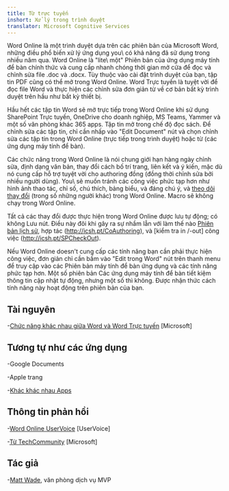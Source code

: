 ```yaml
---
title: Từ trực tuyến
inshort: Xử lý trong trình duyệt
translator: Microsoft Cognitive Services
---
```



Word Online là một trình duyệt dựa trên các phiên bản của Microsoft Word, những điều phổ biến
xử lý ứng dụng you\ có khả năng đã sử dụng trong nhiều năm qua. Word Online là
\"lite\ một" Phiên bản của ứng dụng máy tính để bàn chính thức và cung cấp nhanh chóng
thời gian mở cửa để đọc và chỉnh sửa file .doc và .docx. Tùy thuộc vào
cài đặt trình duyệt của bạn, tập tin PDF cũng có thể mở trong Word Online. Word
Trực tuyến là tuyệt vời để đọc file Word và thực hiện các chỉnh sửa đơn giản từ
về cơ bản bất kỳ trình duyệt trên hầu như bất kỳ thiết bị.

Hầu hết các tập tin Word sẽ mở trực tiếp trong Word Online khi sử dụng SharePoint
Trực tuyến, OneDrive cho doanh nghiệp, MS Teams, Yammer và một số văn phòng khác
365 apps. Tập tin mở trong chế độ đọc sách. Để chỉnh sửa các tập tin, chỉ cần nhấp vào
\"Edit Document\" nút và chọn chỉnh sửa các tập tin trong Word Online
(trực tiếp trong trình duyệt) hoặc từ (các ứng dụng máy tính để bàn).

Các chức năng trong Word Online là nói chung giới hạn hàng ngày chỉnh sửa,
định dạng văn bản, thay đổi cách bố trí trang, liên kết và ý kiến, mặc dù
nó cung cấp hỗ trợ tuyệt vời cho authoring đồng (đồng thời chỉnh sửa bởi
nhiều người dùng). You\ sẽ muốn tránh các công việc phức tạp hơn như hình ảnh
thao tác, chỉ số, chú thích, bảng biểu, và đáng chú ý, và [theo dõi
thay đổi](http://icansharepoint.com/version-history-isnt-track-changes/)
(trong số những người khác) trong Word Online. Macro sẽ không chạy trong Word Online.

Tất cả các thay đổi được thực hiện trong Word Online được lưu tự động; có không
Lưu nút. Điều này đôi khi gây ra sự nhầm lẫn với làm thế nào [Phiên bản
lịch sử](http://icsh.pt/VersionHistory),
hợp tác (http://icsh.pt/CoAuthoring), và [kiểm tra
in /-out] công việc (http://icsh.pt/SPCheckOut).

Nếu Word Online doesn\'t cung cấp các tính năng bạn cần phải thực hiện công việc,
đơn giản chỉ cần bấm vào \"Edit trong Word\" nút trên thanh menu để truy cập vào các
Phiên bản máy tính để bàn ứng dụng và các tính năng phức tạp hơn. Một số phiên bản
Các ứng dụng máy tính để bàn tiết kiệm thông tin cập nhật tự động, nhưng một số thì không. Được nhận thức
cách tính năng này hoạt động trên phiên bản của bạn.

Tài nguyên
---------

-[Chức năng khác nhau giữa Word và Word
    Trực tuyến](https://support.office.com/en-us/article/Differences-between-using-a-document-in-the-browser-and-in-Word-3e863ce3-e82c-4211-8f97-5b33c36c55f8)
    \[Microsoft\]

Tương tự như các ứng dụng
--------------------

-Google Documents

-Apple trang

-[Khác khác nhau
    Apps](https://en.wikipedia.org/wiki/List_of_word_processors#Online)

Thông tin phản hồi
---------

-[Word Online UserVoice](https://word.uservoice.com/forums/271331-word-online)
    \[UserVoice\]

-[Từ TechCommunity](https://techcommunity.microsoft.com/t5/Word/ct-p/Word)
    \[Microsoft\]

Tác giả
---------

-[Matt Wade](https://www.linkedin.com/in/thatmattwade/), văn phòng dịch vụ MVP


